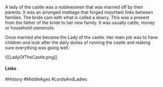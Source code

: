 A lady of the castle was a noblewomen that was married off by their parents. It was an arranged mattiage that forged important links between families. The bride cam with what is called a dowry. This was a present from the father of the bride to her new family. It was usually cattle, money or household utenensils.

Once married she became the Lady of the castle. Her main job was to have children and look after the daily duties of running the castle and making sure everything was going well.

![[LadyOfTheCastle.png]]

#### Links
#History #MiddleAges #LordsAndLadies 